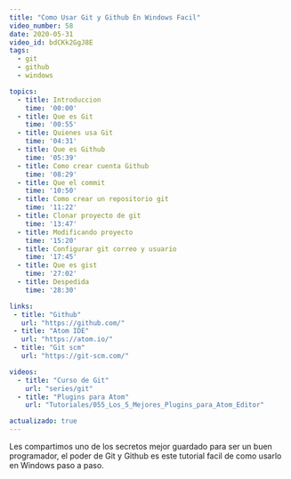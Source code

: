 ```yaml
---
title: "Como Usar Git y Github En Windows Facil"
video_number: 58
date: 2020-05-31
video_id: bdCKk2GgJ8E
tags:
  - git
  - github
  - windows

topics:
  - title: Introduccion
    time: '00:00'
  - title: Que es Git
    time: '00:55'
  - title: Quienes usa Git
    time: '04:31'
  - title: Que es Github
    time: '05:39'
  - title: Como crear cuenta Github
    time: '08:29'
  - title: Que el commit
    time: '10:50'
  - title: Como crear un repositorio git
    time: '11:22'
  - title: Clonar proyecto de git
    time: '13:47'
  - title: Modificando proyecto
    time: '15:20'
  - title: Configurar git correo y usuario
    time: '17:45'
  - title: Que es gist
    time: '27:02'
  - title: Despedida
    time: '28:30'

links:
 - title: "Github"
   url: "https://github.com/"
 - title: "Atom IDE"
   url: "https://atom.io/"
 - title: "Git scm"
   url: "https://git-scm.com/"

videos:
  - title: "Curso de Git"
    url: "series/git"
  - title: "Plugins para Atom"
    url: "Tutoriales/055_Los_5_Mejores_Plugins_para_Atom_Editor"

actualizado: true
---
```


Les compartimos uno de los secretos mejor guardado para ser un buen programador, el poder de Git y Github es este tutorial facil de como usarlo en Windows paso a paso.
